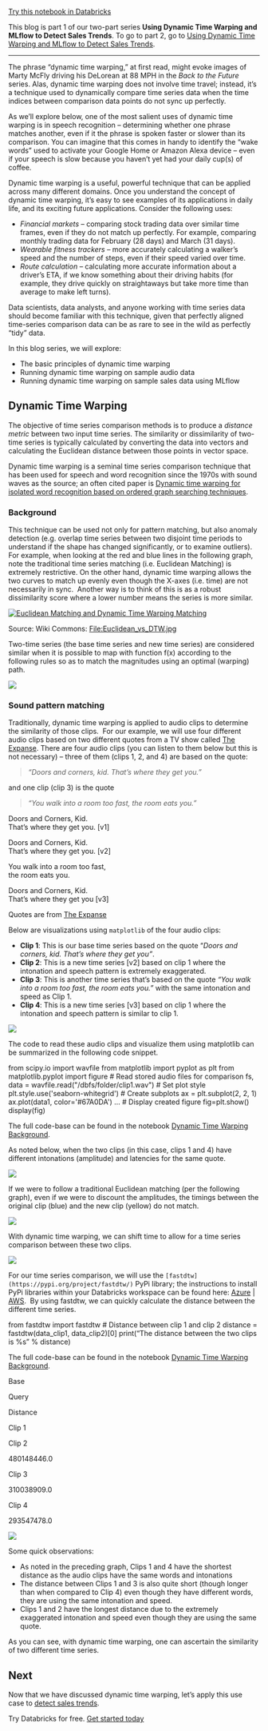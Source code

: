 [Try this notebook in Databricks](https://pages.databricks.com/rs/094-YMS-629/images/dynamic-time-warping-background.html)

This blog is part 1 of our two-part series **Using Dynamic Time Warping and MLflow to Detect Sales Trends**. To go to part 2, go to [Using Dynamic Time Warping and MLflow to Detect Sales Trends](https://databricks.com/blog/2019/04/30/using-dynamic-time-warping-and-mlflow-to-detect-sales-trends.html).

___

The phrase “dynamic time warping,” at first read, might evoke images of Marty McFly driving his DeLorean at 88 MPH in the _Back to the Future_ series. Alas, dynamic time warping does not involve time travel; instead, it’s a technique used to dynamically compare time series data when the time indices between comparison data points do not sync up perfectly.

As we’ll explore below, one of the most salient uses of dynamic time warping is in speech recognition – determining whether one phrase matches another, even if it the phrase is spoken faster or slower than its comparison. You can imagine that this comes in handy to identify the “wake words” used to activate your Google Home or Amazon Alexa device – even if your speech is slow because you haven’t yet had your daily cup(s) of coffee.

Dynamic time warping is a useful, powerful technique that can be applied across many different domains. Once you understand the concept of dynamic time warping, it’s easy to see examples of its applications in daily life, and its exciting future applications. Consider the following uses:

-   _Financial markets_ – comparing stock trading data over similar time frames, even if they do not match up perfectly. For example, comparing monthly trading data for February (28 days) and March (31 days).
-   _Wearable fitness trackers_ – more accurately calculating a walker’s speed and the number of steps, even if their speed varied over time.
-   _Route calculation_ – calculating more accurate information about a driver’s ETA, if we know something about their driving habits (for example, they drive quickly on straightaways but take more time than average to make left turns).

Data scientists, data analysts, and anyone working with time series data should become familiar with this technique, given that perfectly aligned time-series comparison data can be as rare to see in the wild as perfectly “tidy” data.

In this blog series, we will explore:

-   The basic principles of dynamic time warping
-   Running dynamic time warping on sample audio data
-   Running dynamic time warping on sample sales data using MLflow

## Dynamic Time Warping

The objective of time series comparison methods is to produce a _distance metric_ between two input time series. The similarity or dissimilarity of two-time series is typically calculated by converting the data into vectors and calculating the Euclidean distance between those points in vector space.

Dynamic time warping is a seminal time series comparison technique that has been used for speech and word recognition since the 1970s with sound waves as the source; an often cited paper is [Dynamic time warping for isolated word recognition based on ordered graph searching techniques](https://ieeexplore.ieee.org/document/1171695).

### Background

This technique can be used not only for pattern matching, but also anomaly detection (e.g. overlap time series between two disjoint time periods to understand if the shape has changed significantly, or to examine outliers). For example, when looking at the red and blue lines in the following graph, note the traditional time series matching (i.e. Euclidean Matching) is extremely restrictive. On the other hand, dynamic time warping allows the two curves to match up evenly even though the X-axes (i.e. time) are not necessarily in sync.  Another way is to think of this is as a robust dissimilarity score where a lower number means the series is more similar.

[![Euclidean Matching and Dynamic Time Warping Matching](https://databricks.com/wp-content/uploads/2019/04/Euclidean_vs_DTW.jpg)](https://databricks.com/wp-content/uploads/2019/04/Euclidean_vs_DTW.jpg)

Source: Wiki Commons: [File:Euclidean\_vs\_DTW.jpg](https://commons.wikimedia.org/wiki/File:Euclidean_vs_DTW.jpg)

Two-time series (the base time series and new time series) are considered similar when it is possible to map with function f(x) according to the following rules so as to match the magnitudes using an optimal (warping) path.

[![](https://databricks.com/wp-content/uploads/2019/04/dtw-rules-formula.png)](https://databricks.com/wp-content/uploads/2019/04/dtw-rules-formula.png)

### Sound pattern matching

Traditionally, dynamic time warping is applied to audio clips to determine the similarity of those clips.  For our example, we will use four different audio clips based on two different quotes from a TV show called [The Expanse](https://www.imdb.com/title/tt3230854/). There are four audio clips (you can listen to them below but this is not necessary) – three of them (clips 1, 2, and 4) are based on the quote:

> _“Doors and corners, kid. That’s where they get you.”_

and one clip (clip 3) is the quote

> _“You walk into a room too fast, the room eats you.”_

  
Doors and Corners, Kid.  
That’s where they get you. \[v1\]  

  

  
Doors and Corners, Kid.  
That’s where they get you. \[v2\]  

  

  
You walk into a room too fast,  
the room eats you.  

  

  
Doors and Corners, Kid.  
That’s where they get you \[v3\]  

  

Quotes are from [The Expanse](https://www.amazon.com/The-Expanse-Season-1/dp/B018BZ3SCM)  

Below are visualizations using `matplotlib` of the four audio clips:

-   **Clip 1**: This is our base time series based on the quote “_Doors and corners, kid. That’s where they get you”_.
-   **Clip 2**: This is a new time series \[v2\] based on clip 1 where the intonation and speech pattern is extremely exaggerated.
-   **Clip 3**: This is another time series that’s based on the quote _“You walk into a room too fast, the room eats you.”_ with the same intonation and speed as Clip 1.
-   **Clip 4**: This is a new time series \[v3\] based on clip 1 where the intonation and speech pattern is similar to clip 1.

[![](https://databricks.com/wp-content/uploads/2019/04/four-audio-clips.png)](https://databricks.com/wp-content/uploads/2019/04/four-audio-clips.png)

The code to read these audio clips and visualize them using matplotlib can be summarized in the following code snippet.

from scipy.io import wavfile from matplotlib import pyplot as plt from matplotlib.pyplot import figure \# Read stored audio files for comparison fs, data \= wavfile.read("/dbfs/folder/clip1.wav") \# Set plot style plt.style.use('seaborn-whitegrid') \# Create subplots ax \= plt.subplot(2, 2, 1) ax.plot(data1, color\='#67A0DA') ... \# Display created figure fig\=plt.show() display(fig)

The full code-base can be found in the notebook [Dynamic Time Warping Background](https://pages.databricks.com/rs/094-YMS-629/images/dynamic-time-warping-background.html).

As noted below, when the two clips (in this case, clips 1 and 4) have different intonations (amplitude) and latencies for the same quote.

[![](https://databricks.com/wp-content/uploads/2019/04/dtw-animated.gif)](https://databricks.com/wp-content/uploads/2019/04/dtw-animated.gif)

If we were to follow a traditional Euclidean matching (per the following graph), even if we were to discount the amplitudes, the timings between the original clip (blue) and the new clip (yellow) do not match.

[![](https://databricks.com/wp-content/uploads/2019/04/euclidean-matching.png)](https://databricks.com/wp-content/uploads/2019/04/euclidean-matching.png)

With dynamic time warping, we can shift time to allow for a time series comparison between these two clips.

[![](https://databricks.com/wp-content/uploads/2019/04/dynamic-time-warping.png)](https://databricks.com/wp-content/uploads/2019/04/dynamic-time-warping.png)

For our time series comparison, we will use the `[fastdtw](https://pypi.org/project/fastdtw/)` PyPi library; the instructions to install PyPi libraries within your Databricks workspace can be found here: [Azure](https://docs.microsoft.com/en-us/azure/databricks/libraries/#pypi-libraries) | [AWS](https://docs.databricks.com/user-guide/libraries.html#pypi-libraries).  By using fastdtw, we can quickly calculate the distance between the different time series.

from fastdtw import fastdtw \# Distance between clip 1 and clip 2 distance \= fastdtw(data\_clip1, data\_clip2)\[0\] print(“The distance between the two clips is %s” % distance)

The full code-base can be found in the notebook [Dynamic Time Warping Background](https://pages.databricks.com/rs/094-YMS-629/images/dynamic-time-warping-background.html).

Base

Query

Distance

Clip 1

Clip 2

480148446.0

Clip 3

310038909.0

Clip 4

293547478.0

[![](https://databricks.com/wp-content/uploads/2019/04/dtw-clip1-clip4.png)](https://databricks.com/wp-content/uploads/2019/04/dtw-clip1-clip4.png)

Some quick observations:

-   As noted in the preceding graph, Clips 1 and 4 have the shortest distance as the audio clips have the same words and intonations
-   The distance between Clips 1 and 3 is also quite short (though longer than when compared to Clip 4) even though they have different words, they are using the same intonation and speed.
-   Clips 1 and 2 have the longest distance due to the extremely exaggerated intonation and speed even though they are using the same quote.

As you can see, with dynamic time warping, one can ascertain the similarity of two different time series.

## Next

Now that we have discussed dynamic time warping, let’s apply this use case to [detect sales trends](https://databricks.com/blog/2019/04/30/using-dynamic-time-warping-and-mlflow-to-detect-sales-trends.html).

Try Databricks for free. [Get started today](https://databricks.com/try-databricks?itm_data=NavBar-TryDatabricks-Trial)